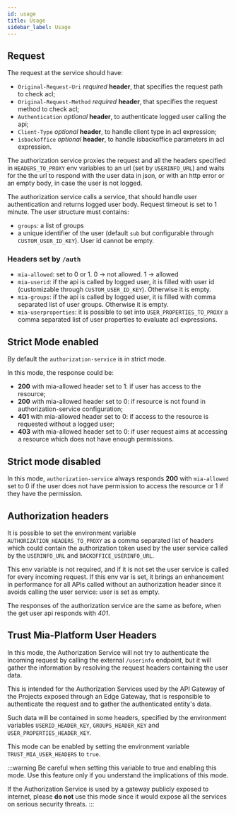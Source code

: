 ```yaml
---
id: usage
title: Usage
sidebar_label: Usage
---
```

## Request

The request at the service should have:

* `Original-Request-Uri` _required_ **header**, that specifies the request path to check acl;
* `Original-Request-Method` _required_ **header**, that specifies the request method to check acl;
* `Authentication` _optional_ **header**, to authenticate logged user calling the api;
* `Client-Type` _optional_ **header**, to handle client type in acl expression;
* `isbackoffice` _optional_ **header**, to handle isbackoffice parameters in acl expression.

The authorization service proxies the request and all the headers specified in `HEADERS_TO_PROXY` env variables to an url (set by `USERINFO_URL`) and waits for the the url to respond with the user data in json, or with an http error or an empty body, in case the user is not logged.

The authorization service calls a service, that should handle user authentication and returns logged user body. Request timeout is set to 1 minute.
The user structure must contains:

* `groups`: a list of groups
* a unique identifier of the user (default `sub` but configurable through `CUSTOM_USER_ID_KEY`). User id cannot be empty.

### Headers set by `/auth`

* `mia-allowed`: set to 0 or 1. 0 -> not allowed. 1 -> allowed
* `mia-userid`: if the api is called by logged user, it is filled with user id (customizable through `CUSTOM_USER_ID_KEY`). Otherwise it is empty.
* `mia-groups`: if the api is called by logged user, it is filled with comma separated list of user groups. Otherwise it is empty.
* `mia-userproperties`: it is possible to set into `USER_PROPERTIES_TO_PROXY` a comma separated list of user properties to evaluate acl expressions.

## Strict Mode enabled

By default the `authorization-service` is in strict mode.

In this mode, the response could be:

* **200** with mia-allowed header set to 1: if user has access to the resource;
* **200** with mia-allowed header set to 0: if resource is not found in authorization-service configuration;
* **401** with mia-allowed header set to 0: if access to the resource is requested without a logged user;
* **403** with mia-allowed header set to 0: if user request aims at accessing a resource which does not have enough permissions.

## Strict mode disabled

In this mode, `authorization-service` always responds **200** with `mia-allowed` set to 0 if the user does not have permission to access the resource or 1 if they have the permission.

## Authorization headers

It is possible to set the environment variable `AUTHORIZATION_HEADERS_TO_PROXY` as a comma separated list of headers which could contain the authorization token used by the user service called by the `USERINFO_URL` and `BACKOFFICE_USERINFO_URL`.

This env variable is not required, and if it is not set the user service is called for every incoming request.
If this env var is set, it brings an enhancement in performance for all APIs called without an authorization header since it avoids calling the user service: user is set as empty.

The responses of the authorization service are the same as before, when the get user api responds with *401*.

## Trust Mia-Platform User Headers

In this mode, the Authorization Service will not try to authenticate the incoming request by calling the external `/userinfo` endpoint, but it will gather the information by resolving the request headers containing the user data.

This is intended for the Authorization Services used by the API Gateway of the Projects exposed through an Edge Gateway, that is responsible to authenticate the request and to gather the authenticated entity's data.

Such data will be contained in some headers, specified by the environment variables `USERID_HEADER_KEY`, `GROUPS_HEADER_KEY` and `USER_PROPERTIES_HEADER_KEY`.

This mode can be enabled by setting the environment variable `TRUST_MIA_USER_HEADERS` to `true`.

:::warning
Be careful when setting this variable to true and enabling this mode. Use this feature only if you understand the implications of this mode.

If the Authorization Service is used by a gateway publicly exposed to internet, please **do not** use this mode since it would expose all the services on serious security threats.
:::
